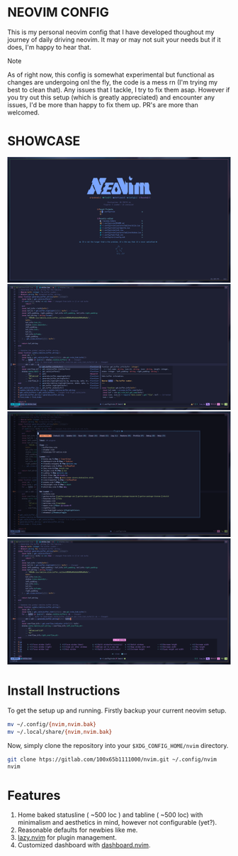 # NEOVIM CONFIG
This is my personal neovim config that I have developed thoughout my journey of daily driving neovim. It may or may not suit your needs but if it does, I'm happy to hear that.

> [!Note]
> As of right now, this config is somewhat experimental but functional as changes are undergoing onl the fly, the code is a mess rn (I'm trying my best to clean that). Any issues that I tackle, I try to fix them asap.
> However if you try out this setup (which is greatly appreciated) and encounter any issues, I'd be more than happy to fix them up. PR's are more than welcomed.


# SHOWCASE
![Dashboard](.assets/image.png)
![custom statusline and tabline](.assets/image-1.png)
![lazy.nvim](.assets/image-2.png)
![which-key setup](.assets/image-3.png)

# Install Instructions

To get the setup up and running.
Firstly backup your current neovim setup.
```bash
mv ~/.config/{nvim,nvim.bak}
mv ~/.local/share/{nvim,nvim.bak}
```

Now, simply clone the repository into your `$XDG_CONFIG_HOME/nvim` directory.
```bash
git clone htps://gitlab.com/100x65b1111000/nvim.git ~/.config/nvim
nvim
```

# Features
1. Home baked statusline ( ~500 loc ) and tabline ( ~500 loc) with minimalism and aesthetics in mind, however not configurable (yet?).
2. Reasonable defaults for newbies like me.
3. [lazy.nvim](https://github.com/folke/lazy.nvim) for plugin management.
4. Customized dashboard with [dashboard.nvim](https://github.com/nvimdev/dashboard.nvim).

